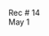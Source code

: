 
<div class="recitation">

<div class="column_date">
<p markdown="block">

Rec # 14 <br>
May 1

</p>          
</div>

<div class="column_recitation">
<p markdown="block">



</p>        
</div>

</div>
